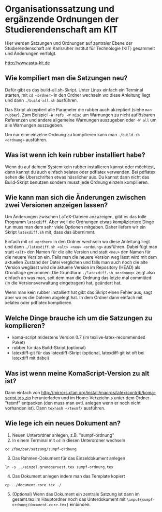 Organisationssatzung und ergänzende Ordnungen der Studierendenschaft am KIT
===========================================================================

Hier werden Satzungen und Ordnungen auf zentraler Ebene der Studierendenschaft am Karlsruher Institut für Technologie (KIT) gesammelt und Änderungen verfolgt.

http://www.asta-kit.de


Wie kompiliert man die Satzungen neu?
-------------------------------------
Dafür gibt es das build-all.sh-Skript. Unter Linux einfach ein Terminal starten, mit `cd <ordner>` in den Ordner wechseln wo diese Anleitung liegt und dann `./build-all.sh` ausführen.

Das Skript akzeptiert alle Parameter die rubber auch akzeptiert (siehe `man rubber`). Zum Beispiel `-W refs -W misc` um Warnungen zu nicht auflösbaren Referenzen und andere allgemeine Warnungen auszugeben oder `-W all` um alle Warnungen auszugeben.

Um nur eine einzelne Ordnung zu kompilieren kann man `./build.sh <ordnung>` ausführen.


Was ist wenn ich kein rubber installiert habe?
----------------------------------------------
Wenn du auf deinem System kein rubber installieren kannst oder möchtest, dann kannst du auch einfach xelatex oder pdflatex verwenden. Bei pdflatex sehen die Überschriften etwas hässlicher aus. Du kannst dann nicht das Build-Skript benutzen sondern musst jede Ordnung einzeln kompilieren.


Wie kann man sich die Änderungen zwischen zwei Versionen anzeigen lassen?
-------------------------------------------------------------------------
Um Änderungen zwischen LaTeX-Dateien anzuzeigen, gibt es das tolle Programm `latexdiff`. Aber weil die Ordnungen etwas kompliziertere Dinge tun muss man dem sehr viele Optionen mitgeben. Daher liefern wir ein Skript `latexdiff.sh` mit, dass das übernimmt.

Einfach mit `cd <ordner>` in den Ordner wechseln wo diese Anleitung liegt und dann `./latexdiff.sh <alt> <neu> <ordnung>` ausführen. Dabei fügt man statt `<alt>` den Namen für die alte Version und statt `<neu>` den Namen für die neuere Version ein. Falls man die neuere Version weg lässt wird mit dem aktuellen Zustand der Datei verglichen und falls man auch noch die alte Version weglässt wird die aktuelle Version im Repository (HEAD) als Grundlage genommen. Die Grundform `./latexdiff.sh <ordnung>` zeigt also einfach an was man, seit dem man die Ordnung das letzte mal committed (in die Versionsverwaltung eingetragen) hat, geändert hat.

Wenn man kein rubber installiert hat gibt das Skript einen Fehler aus, sagt aber wo es die Dateien abgelegt hat. In dem Ordner dann einfach mit xelatex oder pdflatex kompilieren.


Welche Dinge brauche ich um die Satzungen zu kompilieren?
---------------------------------------------------------
- koma-script midestens Version 0.7 (im texlive-latex-recommended Paket)
- rubber für das Build-Skript (optional)
- latexdiff-git für das latexdiff-Skript (optional, latexdiff-git ist oft bei latexdiff mit dabei)


Was ist wenn meine KomaScript-Version zu alt ist?
-------------------------------------------------
Dann einfach von http://mirrors.ctan.org/install/macros/latex/contrib/koma-script.tds.zip herunterladen und im Home-Verzeichnis unter dem Ordner "texmf" entpacken (den muss man evtl. anlegen wenn er noch nicht vorhanden ist). Dann `texhash ~/texmf/` ausführen.


Wie lege ich ein neues Dokument an?
-----------------------------------
1. Neuen Unterordner anlegen, z.B. "sumpf-ordnung"
2. In einem Terminal mit `cd` in diesen Unterordner wechseln
```
cd /foo/bar/satzung/sumpf-ordnung
```
3. Das Rahmen-Dokument für das Einzeldokument anlegen
```
ln -s ../einzel.grundgeruest.tex sumpf-ordnung.tex
```
4. Das Dokument anlegen indem man das Template kopiert
```
cp ../document.core.tex ./
```
5. (Optional) Wenn das Dokument ein zentrale Satzung ist dann im gesamt.tex im Hauptordner noch das Unterdokument mit `\input{sumpf-ordnung/document.core.tex}` einbinden.
